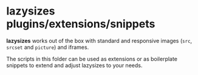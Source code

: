 # lazysizes plugins/extensions/snippets

**lazysizes** works out of the box with standard and responsive images (``src``, ``srcset`` and ``picture``) and iframes.

The scripts in this folder can be used as extensions or as boilerplate snippets to extend and adjust lazysizes to your needs. 
